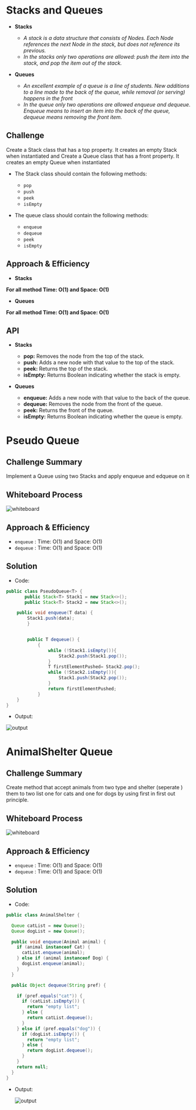 # Stacks and Queues
* **Stacks**
  * *A stack is a data structure that consists of Nodes. Each Node references the next Node in the stack, but does not reference its previous.*
  * *In the stacks only two operations are allowed: push the item into the stack, and pop the item out of the stack.*

* **Queues**
  * *An excellent example of a queue is a line of students. New additions to a line made to the back of the queue, while removal (or serving) happens in the front*
  * *In the queue only two operations are allowed enqueue and dequeue. Enqueue means to insert an item into the back of the queue, dequeue means removing the front item.* 


## Challenge
Create a Stack class that has a top property. It creates an empty Stack when instantiated and Create a Queue class that has a front property. It creates an empty Queue when instantiated

* The Stack class should contain the following methods:
  * `pop`
  * `push`
  * `peek`
  * `isEmpty`

* The queue class should contain the following methods:
  * `enqueue`
  * `dequeue`
  * `peek`
  * `isEmpty`



## Approach & Efficiency

* **Stacks**

**For all method Time: O(1) and Space: O(1)**

* **Queues**

**For all method Time: O(1) and Space: O(1)**

## API

* **Stacks**

    * **pop:** Removes the node from the top of the stack.
    * **push:** Adds a new node with that value to the top of the stack.
    * **peek:** Returns the top of the stack.
    * **isEmpty:** Returns Boolean indicating whether the stack is empty.

* **Queues**

  * **enqueue:** Adds a new node with that value to the back of the queue.
  * **dequeue:** Removes the node from the front of the queue.
  * **peek:** Returns the front of the queue.
  * **isEmpty:** Returns Boolean indicating whether the queue is empty.


# Pseudo Queue

## Challenge Summary
Implement a Queue using two Stacks and apply enqueue and edqueue on it

## Whiteboard Process

![whiteboard](./PqueueWhiteboard.png)

## Approach & Efficiency

  * `enqueue` : Time: O(1) and Space: O(1)
  * `dequeue` : Time: O(1) and Space: O(1)


## Solution

* Code:
```java
public class PseudoQueue<T> {
       public Stack<T> Stack1 = new Stack<>();
       public Stack<T> Stack2 = new Stack<>();

    public void enqueue(T data) {
        Stack1.push(data);
        }


        public T dequeue() {
            {
                while (!Stack1.isEmpty()){
                    Stack2.push(Stack1.pop());
                }
                T firstElementPushed= Stack2.pop();
                while (!Stack2.isEmpty()){
                    Stack1.push(Stack2.pop());
                }
                return firstElementPushed;
            }
    }
}
```



* Output:


 ![output](./Pqueue.png)




# AnimalShelter Queue

## Challenge Summary
Create method that accept animals from two type and shelter (seperate ) them to two list one for cats and one for dogs by using first in first out principle.

## Whiteboard Process

![whiteboard](./AnimalShelterWhite.png)

## Approach & Efficiency

* `enqueue` : Time: O(1) and Space: O(1)
* `dequeue` : Time: O(1) and Space: O(1)


## Solution

* Code:
```java
public class AnimalShelter {

  Queue catList = new Queue();
  Queue dogList = new Queue();

  public void enqueue(Animal animal) {
    if (animal instanceof Cat) {
      catList.enqueue(animal);
    } else if (animal instanceof Dog) {
      dogList.enqueue(animal);
    }
  }

  public Object dequeue(String pref) {

    if (pref.equals("cat")) {
      if (catList.isEmpty()) {
        return "empty list";
      } else {
        return catList.dequeue();
      }
    } else if (pref.equals("dog")) {
      if (dogList.isEmpty()) {
        return "empty list";
      } else {
        return dogList.dequeue();
      }
    }
    return null;
  }
}
```



* Output:


  ![output](./AnimalShelter.png)
